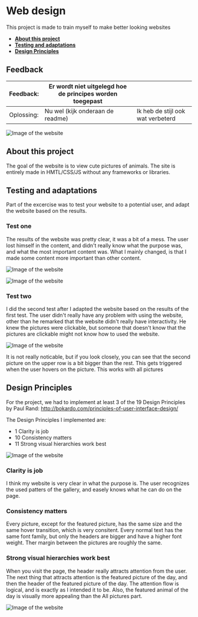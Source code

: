# Web design

This project is made to train myself to make better looking websites

- **[About this project](#about-this-project)**
- **[Testing and adaptations](#testing-and-adaptations)**
- **[Design Principles](#design-principles)**

## Feedback

| Feedback:  | Er wordt niet uitgelegd hoe de principes worden toegepast |                                   |
|------------|-----------------------------------------------------------|-----------------------------------|
| Oplossing: | Nu wel (kijk onderaan de readme)                          | Ik heb de stijl ook wat verbeterd |

![Image of the website](https://i.imgur.com/1tpqCrH.png)

## About this project

The goal of the website is to view cute pictures of animals. The site is entirely made in HMTL/CSS/JS without any frameworks or libraries.

## Testing and adaptations

Part of the excercise was to test your website to a potential user, and adapt the website based on the results.

### Test one

The results of the website was pretty clear, it was a bit of a mess. The user lost himself in the content, and didn't really know what the purpose was, and what the most important content was.
What I mainly changed, is that I made some content more important than other content.

![Image of the website](https://i.imgur.com/1tpqCrH.png)

![Image of the website](https://i.imgur.com/r7m4Lpb.png)

### Test two

I did the second test after I adapted the website based on the results of the first test. The user didn't really have any problem with using the website, other than he remarked that the website didn't really have interactivity.
He knew the pictures were clickable, but someone that doesn't know that the pictures are clickable might not know how to used the website.

![Image of the website](https://i.imgur.com/wbzgX4k.png)

It is not really noticable, but if you look closely, you can see that the second picture on the upper row is a bit bigger than the rest. This gets triggered when the user hovers on the picture. This works with all pictures

## Design Principles

For the project, we had to implement at least 3 of the 19 Design Principles by Paul Rand: http://bokardo.com/principles-of-user-interface-design/

The Design Principles I implemented are:
- 1 Clarity is job
- 10 Consistency matters
- 11 Strong visual hierarchies work best

![Image of the website](https://i.imgur.com/r7m4Lpb.png)

### Clarity is job

I think my website is very clear in what the purpose is. The user recognizes the used patters of the gallery, and easely knows what he can do on the page.

### Consistency matters

Every picture, except for the featured picture, has the same size and the same hover transition, which is very consitent. Every normal text has the same font family, but only the headers are bigger and have a higher font weight. Ther margin between the pictures are roughly the same.

### Strong visual hierarchies work best

When you visit the page, the header really attracts attention from the user. The next thing that attracts attention is the featured picture of the day, and then the header of the featured picture of the day. The attention flow is logical, and is exactly as I intended it to be. Also, the featured animal of the day is visually more appealing than the All pictures part.

![Image of the website](https://i.imgur.com/4Q4ZK8q.png)
